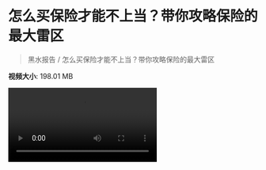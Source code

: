 # 怎么买保险才能不上当？带你攻略保险的最大雷区

> 黑水报告 / 怎么买保险才能不上当？带你攻略保险的最大雷区

**视频大小**: 198.01 MB

<div class="video"><video src="https://file.hsyhx.top/archive/黑水报告/怎么买保险才能不上当？带你攻略保险的最大雷区.mp4" controls preload>🤔 您的浏览器不支持 video 标签</video></div>